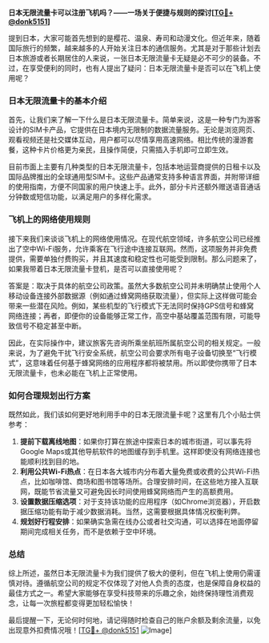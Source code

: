 **日本无限流量卡可以注册飞机吗？——一场关于便捷与规则的探讨[[TG💪+ @donk5151](https://t.me/s/donk5151)]**

提到日本，大家可能首先想到的是樱花、温泉、寿司和动漫文化。但近年来，随着国际旅行的频繁，越来越多的人开始关注日本的通信服务。尤其是对于那些计划去日本旅游或者长期居住的人来说，一张日本无限流量卡无疑是必不可少的装备。不过，在享受便利的同时，也有人提出了疑问：日本无限流量卡是否可以在飞机上使用呢？

### 日本无限流量卡的基本介绍

首先，让我们来了解一下什么是日本无限流量卡。简单来说，这是一种专门为游客设计的SIM卡产品，它提供在日本境内无限制的数据流量服务。无论是浏览网页、观看视频还是社交媒体互动，用户都可以尽情享用高速网络。相比传统的漫游套餐，这种卡片价格更为亲民，且操作简便，只需插入手机即可立即生效。

目前市面上主要有几种类型的日本无限流量卡，包括本地运营商提供的日租卡以及国际品牌推出的全球通用型SIM卡。这些产品通常支持多种语言界面，并附带详细的使用指南，方便不同国家的用户快速上手。此外，部分卡片还额外赠送语音通话分钟数或短信功能，以满足用户的多样化需求。

### 飞机上的网络使用规则

接下来我们来谈谈飞机上的网络使用情况。在现代航空领域，许多航空公司已经推出了空中Wi-Fi服务，允许乘客在飞行途中连接互联网。然而，这项服务并非免费提供，需要单独付费购买，并且其速度和稳定性也可能受到限制。那么问题来了，如果我带着日本无限流量卡登机，是否可以直接使用呢？

答案是：取决于具体的航空公司政策。虽然大多数航空公司并未明确禁止使用个人移动设备连接外部数据源（例如通过蜂窝网络获取流量），但实际上这样做可能会带来一些潜在风险。例如，某些机型的飞行模式下无法同时保持GPS信号和蜂窝网络连接；再者，即便你的设备能够正常工作，高空中基站覆盖范围有限，可能导致信号不稳定甚至中断。

因此，在实际操作中，建议旅客先咨询所乘坐航班所属航空公司的相关规定。一般来说，为了避免干扰飞行安全系统，航空公司会要求所有电子设备切换至“飞行模式”，这意味着任何基于蜂窝网络的应用程序都将被禁用。所以即使你携带了日本无限流量卡，也未必能在飞机上正常使用。

### 如何合理规划出行方案

既然如此，我们该如何更好地利用手中的日本无限流量卡呢？这里有几个小贴士供参考：

1. **提前下载离线地图**：如果你打算在旅途中探索日本的城市街道，可以事先将Google Maps或其他导航软件的地图缓存到手机里。这样即使没有网络连接也能顺利找到目的地。
2. **利用公共Wi-Fi热点**：在日本各大城市内分布着大量免费或收费的公共Wi-Fi热点，比如咖啡馆、商场和图书馆等场所。合理安排时间，在这些地方接入互联网，既能节省流量又可避免因长时间使用蜂窝网络而产生的高额费用。
3. **设置数据压缩选项**：对于支持该功能的应用程序（如Chrome浏览器），开启数据压缩功能有助于减少数据消耗。当然，这需要根据具体情况权衡利弊。
4. **规划好行程安排**：如果确实急需在线办公或者社交沟通，可以选择在地面停留期间完成相关任务，而不是依赖于空中环境。

### 总结

综上所述，虽然日本无限流量卡为我们提供了极大的便利，但在飞机上使用仍需谨慎对待。遵循航空公司的规定不仅体现了对他人负责的态度，也是保障自身权益的最佳方式之一。希望大家能够在享受科技带来的乐趣之余，始终保持理性消费观念，让每一次旅程都变得更加轻松愉快！

最后提醒一下，无论何时何地，请记得随时检查自己的账户余额及剩余流量，以免出现意外扣费情况哦！[[TG💪+ @donk5151](https://t.me/s/donk5151) ![Image](https://i.postimg.cc/rwNCRYN7/Snipaste-2025-04-30-17-27-05.png)]